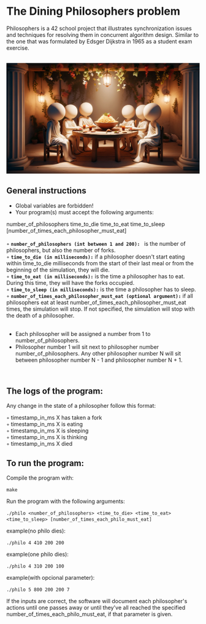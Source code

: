 
<h1>The Dining Philosophers problem </h1>
Philosophers is a 42 school project that illustrates synchronization issues and techniques for resolving them in concurrent algorithm design. Similar to the one that was formulated by Edsger Dijkstra in 1965 as a student exam exercise.
<br><br>


![alt text](https://github.com/cyanidev/Philosophers/blob/main/Philo%20img/Philos.webp)


<h2>General instructions</h2>
<ul>
<li>Global variables are forbidden!<br></li>
<li>Your program(s) must accept the following arguments:</li>
  </ul>
   number_of_philosophers time_to_die time_to_eat time_to_sleep [number_of_times_each_philosopher_must_eat]<br><br>
  ◦ <b><code>number_of_philosophers (int between 1 and 200): </code></b> is the number of philosophers, but also the number of forks.<br>
  ◦ <b><code>time_to_die (in milliseconds):</b></code> if a philosopher doesn't start eating within time_to_die milliseconds from the start of their last meal or from the beginning of the simulation, they will die.<br>
  ◦ <b><code>time_to_eat (in milliseconds):</b></code> is the time a philosopher has to eat. During this time, they will have the forks occupied.<br>
  ◦ <b><code>time_to_sleep (in milliseconds):</b></code> is the time a philosopher has to sleep.<br>
  ◦ <b><code>number_of_times_each_philosopher_must_eat (optional argument):</b></code> if all philosophers eat at least number_of_times_each_philosopher_must_eat times, the simulation will stop. If not specified, the simulation will stop with the death of a philosopher.<br>
  </ol>
<ul><br>
<li>Each philosopher will be assigned a number from 1 to number_of_philosophers.<br></li>
<li>Philosopher number 1 will sit next to philosopher number number_of_philosophers. Any other philosopher number N will sit between philosopher number N - 1 and philosopher number N + 1.<br></li>
</ul><br>

<h2>The logs of the program:</h2>

Any change in the state of a philosopher follow this format:

◦ timestamp_in_ms X has taken a fork<br>
◦ timestamp_in_ms X is eating<br>
◦ timestamp_in_ms X is sleeping<br>
◦ timestamp_in_ms X is thinking<br>
◦ timestamp_in_ms X died<br>

<h2>To run the program:</h2>
Compile the program with: 

```
make
```

Run the program with the following arguments:<br>

```
./philo <number_of_philosophers> <time_to_die> <time_to_eat> <time_to_sleep> [number_of_times_each_philo_must_eat]
```
example(no philo dies):
```
./philo 4 410 200 200
```
example(one philo dies):
```
./philo 4 310 200 100
```
example(with opcional parameter):
```
./philo 5 800 200 200 7
```

If the inputs are correct, the software will document each philosopher's actions until one passes away or until they've all reached the specified number_of_times_each_philo_must_eat, if that parameter is given.


